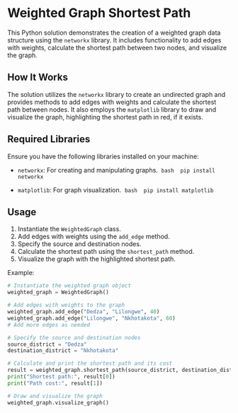 # Weighted Graph Shortest Path

This Python solution demonstrates the creation of a weighted graph data structure using the `networkx` library. It includes functionality to add edges with weights, calculate the shortest path between two nodes, and visualize the graph.

## How It Works

The solution utilizes the `networkx` library to create an undirected graph and provides methods to add edges with weights and calculate the shortest path between nodes. It also employs the `matplotlib` library to draw and visualize the graph, highlighting the shortest path in red, if it exists.

## Required Libraries

Ensure you have the following libraries installed on your machine:

- `networkx`: For creating and manipulating graphs.
 ```bash
 pip install networkx
 ```

- `matplotlib`: For graph visualization.
 ```bash
 pip install matplotlib
 ```

## Usage

1. Instantiate the `WeightedGraph` class.
2. Add edges with weights using the `add_edge` method.
3. Specify the source and destination nodes.
4. Calculate the shortest path using the `shortest_path` method.
5. Visualize the graph with the highlighted shortest path.

Example:

```python
# Instantiate the weighted graph object
weighted_graph = WeightedGraph()

# Add edges with weights to the graph
weighted_graph.add_edge("Dedza", "Lilongwe", 40)
weighted_graph.add_edge("Lilongwe", "Nkhotakota", 60)
# Add more edges as needed

# Specify the source and destination nodes
source_district = "Dedza"
destination_district = "Nkhotakota"

# Calculate and print the shortest path and its cost
result = weighted_graph.shortest_path(source_district, destination_district)
print("Shortest path:", result[0])
print("Path cost:", result[1])

# Draw and visualize the graph
weighted_graph.visualize_graph()

